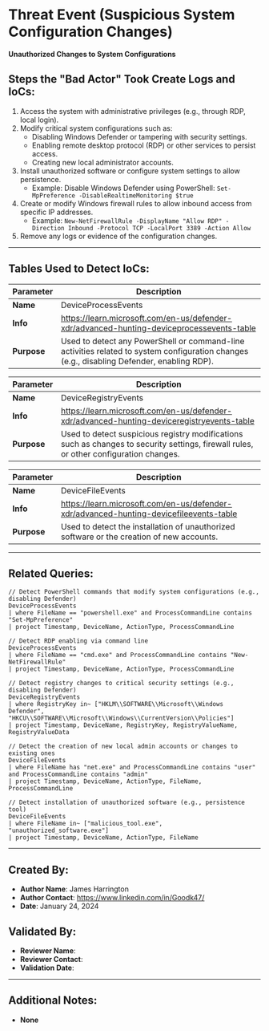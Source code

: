 # Threat Event (Suspicious System Configuration Changes)
**Unauthorized Changes to System Configurations**

## Steps the "Bad Actor" Took Create Logs and IoCs:
1. Access the system with administrative privileges (e.g., through RDP, local login).
2. Modify critical system configurations such as:
   - Disabling Windows Defender or tampering with security settings.
   - Enabling remote desktop protocol (RDP) or other services to persist access.
   - Creating new local administrator accounts.
3. Install unauthorized software or configure system settings to allow persistence.
   - Example: Disable Windows Defender using PowerShell: `Set-MpPreference -DisableRealtimeMonitoring $true`
4. Create or modify Windows firewall rules to allow inbound access from specific IP addresses.
   - Example: `New-NetFirewallRule -DisplayName "Allow RDP" -Direction Inbound -Protocol TCP -LocalPort 3389 -Action Allow`
5. Remove any logs or evidence of the configuration changes.

---

## Tables Used to Detect IoCs:
| **Parameter**       | **Description**                                                              |
|---------------------|------------------------------------------------------------------------------|
| **Name**| DeviceProcessEvents                                                            |
| **Info**| https://learn.microsoft.com/en-us/defender-xdr/advanced-hunting-deviceprocessevents-table |
| **Purpose**| Used to detect any PowerShell or command-line activities related to system configuration changes (e.g., disabling Defender, enabling RDP). |

| **Parameter**       | **Description**                                                              |
|---------------------|------------------------------------------------------------------------------|
| **Name**| DeviceRegistryEvents                                                           |
| **Info**| https://learn.microsoft.com/en-us/defender-xdr/advanced-hunting-deviceregistryevents-table |
| **Purpose**| Used to detect suspicious registry modifications such as changes to security settings, firewall rules, or other configuration changes. |

| **Parameter**       | **Description**                                                              |
|---------------------|------------------------------------------------------------------------------|
| **Name**| DeviceFileEvents                                                              |
| **Info**| https://learn.microsoft.com/en-us/defender-xdr/advanced-hunting-devicefileevents-table |
| **Purpose**| Used to detect the installation of unauthorized software or the creation of new accounts. |

---

## Related Queries:
```kql
// Detect PowerShell commands that modify system configurations (e.g., disabling Defender)
DeviceProcessEvents
| where FileName == "powershell.exe" and ProcessCommandLine contains "Set-MpPreference"
| project Timestamp, DeviceName, ActionType, ProcessCommandLine

// Detect RDP enabling via command line
DeviceProcessEvents
| where FileName == "cmd.exe" and ProcessCommandLine contains "New-NetFirewallRule"
| project Timestamp, DeviceName, ActionType, ProcessCommandLine

// Detect registry changes to critical security settings (e.g., disabling Defender)
DeviceRegistryEvents
| where RegistryKey in~ ["HKLM\\SOFTWARE\\Microsoft\\Windows Defender", "HKCU\\SOFTWARE\\Microsoft\\Windows\\CurrentVersion\\Policies"]
| project Timestamp, DeviceName, RegistryKey, RegistryValueName, RegistryValueData

// Detect the creation of new local admin accounts or changes to existing ones
DeviceFileEvents
| where FileName has "net.exe" and ProcessCommandLine contains "user" and ProcessCommandLine contains "admin"
| project Timestamp, DeviceName, ActionType, FileName, ProcessCommandLine

// Detect installation of unauthorized software (e.g., persistence tool)
DeviceFileEvents
| where FileName in~ ["malicious_tool.exe", "unauthorized_software.exe"]
| project Timestamp, DeviceName, ActionType, FileName
```

---

## Created By:
- **Author Name**: James Harrington
- **Author Contact**: https://www.linkedin.com/in/Goodk47/
- **Date**: January 24, 2024

## Validated By:
- **Reviewer Name**: 
- **Reviewer Contact**: 
- **Validation Date**: 

---

## Additional Notes:
- **None**
